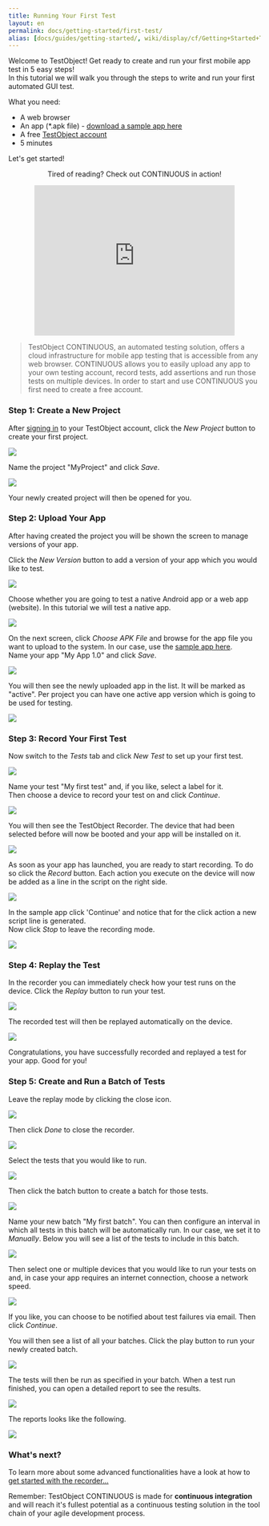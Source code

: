 ```yaml
---
title: Running Your First Test
layout: en
permalink: docs/getting-started/first-test/
alias: [docs/guides/getting-started/, wiki/display/cf/Getting+Started+Tutorial/index.html]
---
```


Welcome to TestObject! Get ready to create and run your first mobile app test in 5 easy steps!<br>
In this tutorial we will walk you through the steps to write and run your first automated GUI test.

What you need:

<ul>
	<li>A web browser</li>
	<li>An app (*.apk file) - <a href="https://docs.google.com/file/d/0ByR0JcAYUAoWdS1faUNJdGxONzg/edit?usp=sharing" target="_blank" rel="nofollow">download a sample app here</a></li>
	<li>A free <a href="http://app.testobject.com/signup" target="_blank">TestObject account</a></li>
	<li>5 minutes</li>
</ul>

Let's get started!

<p style="text-align: center;"> Tired of reading? Check out CONTINUOUS in action!</p>

<p style="text-align: center;">
	<iframe class="youtube-player" type="text/html" style="width: 400px; height: 300px" src="http://www.youtube.com/embed/EIiBSECA4ZE" frameborder="0"></iframe>
</p>

<blockquote>TestObject CONTINUOUS, an automated testing solution, offers a cloud infrastructure for mobile app testing that is accessible from any web browser. CONTINUOUS allows you to easily upload any app to your own testing account, record tests, add assertions and run those tests on multiple devices. In order to start and use CONTINUOUS you first need to create a free account.</blockquote>




<h3 id="project">Step 1: Create a New Project</h3>

After <a href="http://app.testobject.com/signup" target="_blank">signing in</a> to your TestObject account, click the *New Project* button to create your first project.

<img src="/img/getting-started/first-test/first-test-01.png">

Name the project "MyProject" and click *Save*.

<img class="center shadow" src="/img/getting-started/first-test/first-test-02.png">

Your newly created project will then be opened for you.




<h3 id="app">Step 2: Upload Your App</h3>

After having created the project you will be shown the screen to manage versions of your app.

Click the *New Version* button to add a version of your app which you would like to test.

<img class="center shadow" src="/img/getting-started/first-test/first-test-03.png">

Choose whether you are going to test a native Android app or a web app (website). In this tutorial we will test a native app.

<img class="center shadow" src="/img/getting-started/first-test/first-test-04.png">

On the next screen, click *Choose APK File* and browse for the app file you want to upload to the system. In our case, use the <a href="https://docs.google.com/file/d/0ByR0JcAYUAoWdS1faUNJdGxONzg/edit?usp=sharing" target="_blank" rel="nofollow">sample app here</a>.<br>
Name your app "My App 1.0" and click *Save*.

<img class="center shadow" src="/img/getting-started/first-test/first-test-05.png">

You will then see the newly uploaded app in the list. It will be marked as "active". Per project you can have one active app version which is going to be used for testing.

<img class="center shadow" src="/img/getting-started/first-test/first-test-06.png">




<h3 id="record">Step 3: Record Your First Test</h3>

Now switch to the *Tests* tab and click *New Test* to set up your first test.

<img class="center shadow" src="/img/getting-started/first-test/first-test-07.png">

Name your test "My first test" and, if you like, select a label for it.<br>
Then choose a device to record your test on and click *Continue*.

<img class="center shadow" src="/img/getting-started/first-test/first-test-08.png">

You will then see the TestObject Recorder. The device that had been selected before will now be booted and your app will be installed on it.

<img class="center shadow" src="/img/getting-started/first-test/first-test-09.png">

As soon as your app has launched, you are ready to start recording. To do so click the *Record* button. Each action you execute on the device will now be added as a line in the script on the right side.

<img src="/img/getting-started/recorder/recorder-02.png">

In the sample app click 'Continue' and notice that for the click action a new script line is generated.<br>
Now click *Stop* to leave the recording mode.

<img class="center shadow" src="/img/getting-started/first-test/first-test-10.png">




<h3 id="replay">Step 4: Replay the Test</h3>

In the recorder you can immediately check how your test runs on the device. Click the *Replay* button to run your test.

<img src="/img/getting-started/recorder/recorder-11.png">

The recorded test will then be replayed automatically on the device.

<img class="center shadow" src="/img/getting-started/first-test/first-test-11.png">

Congratulations, you have successfully recorded and replayed a test for your app. Good for you!




<h3 id="replay">Step 5: Create and Run a Batch of Tests</h3>

Leave the replay mode by clicking the close icon.

<img src="/img/getting-started/recorder/recorder-15.png">

Then click *Done* to close the recorder.

<img src="/img/getting-started/first-test/first-test-12.png">

Select the tests that you would like to run.

<img class="center shadow" src="/img/getting-started/first-test/first-test-13.png">

Then click the batch button to create a batch for those tests.

<img src="/img/getting-started/first-test/first-test-14.png">

Name your new batch "My first batch". You can then configure an interval in which all tests in this batch will be automatically run. In our case, we set it to *Manually*. Below you will see a list of the tests to include in this batch.

<img class="center shadow" src="/img/getting-started/first-test/first-test-15.png">

Then select one or multiple devices that you would like to run your tests on and, in case your app requires an internet connection, choose a network speed.

<img class="center shadow" src="/img/getting-started/first-test/first-test-16.png">

If you like, you can choose to be notified about test failures via email. Then click *Continue*.

You will then see a list of all your batches. Click the play button to run your newly created batch.

<img class="center shadow" src="/img/getting-started/first-test/first-test-18.png">

The tests will then be run as specified in your batch. When a test run finished, you can open a detailed report to see the results.

<img class="center shadow" src="/img/getting-started/first-test/first-test-19.png">

The reports looks like the following.

<img class="center shadow" src="/img/getting-started/first-test/first-test-20.png">




<h3 id="next">What's next?</h3>

To learn more about some advanced functionalities have a look at how to <a href="/docs/guides/recorder">get started with the recorder...</a>

Remember: TestObject CONTINUOUS is made for **continuous integration** and will reach it's fullest potential as a continuous testing solution in the tool chain of your agile development process.
